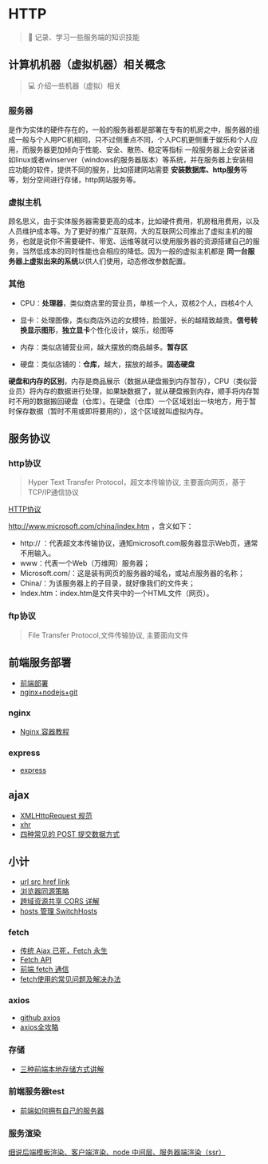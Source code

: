 # HTTP

> :rocket: 记录、学习一些服务端的知识技能

## 计算机机器（虚拟机器）相关概念

> 💻 介绍一些机器（虚拟）相关

### 服务器

是作为实体的硬件存在的，一般的服务器都是部署在专有的机房之中，服务器的组成一般与个人用PC机相同，只不过侧重点不同，个人PC机更侧重于娱乐和个人应用，而服务器更加倾向于性能、安全、散热、稳定等指标
一般服务器上会安装诸如linux或者winserver（windows的服务器版本）等系统，并在服务器上安装相应功能的软件，提供不同的服务，比如搭建网站需要
**安装数据库、http服务**等等，划分空间进行存储，http网站服务等。

### 虚拟主机

顾名思义，由于实体服务器需要更高的成本，比如硬件费用，机房租用费用，以及人员维护成本等。为了更好的推广互联网，大的互联网公司推出了虚拟主机的服务，也就是说你不需要硬件、带宽、运维等就可以使用服务器的资源搭建自己的服务，当然低成本的同时性能也会相应的降低。因为一般的虚拟主机都是
**同一台服务器上虚拟出来的系统**以供人们使用，动态修改参数配置。

### 其他

- CPU：**处理器**，类似商店里的营业员，单核一个人，双核2个人，四核4个人

- 显卡：处理图像，类似商店外边的女模特，脸蛋好，长的越精致越贵。**信号转换显示图形**，**独立显卡**个性化设计，娱乐，绘图等

- 内存：类似店铺营业间，越大摆放的商品越多。**暂存区**

- 硬盘：类似店铺的：**仓库**，越大，摆放的越多。**固态硬盘**

**硬盘和内存的区别**，内存是商品展示（数据从硬盘搬到内存暂存），CPU（类似营业员）将内存的数据进行处理，如果缺数据了，就从硬盘搬到内存，顺手将内存暂时不用的数据搬回硬盘（仓库）。在硬盘（仓库）一个区域划出一块地方，用于暂时保存数据（暂时不用或即将要用的），这个区域就叫虚拟内存。

## 服务协议

### http协议

> Hyper Text Transfer Protocol，超文本传输协议, 主要面向网页，基于TCP/IP通信协议

[HTTP协议](https://www.jianshu.com/p/80e25cb1d81a)

http://www.microsoft.com/china/index.htm ，含义如下：

- http:// ：代表超文本传输协议，通知microsoft.com服务器显示Web页，通常不用输入。
- www：代表一个Web（万维网）服务器；
- Microsoft.com/：这是装有网页的服务器的域名，或站点服务器的名称；
- China/：为该服务器上的子目录，就好像我们的文件夹；
- Index.htm：index.htm是文件夹中的一个HTML文件（网页）。

### ftp协议

> File Transfer Protocol,文件传输协议, 主要面向文件

## 前端服务部署

- [前端部署](https://www.jianshu.com/p/f9e4c73b18ec)
- [nginx+nodejs+git](https://juejin.im/post/5a12881a6fb9a044fd115dd4)

### nginx

- [Nginx 容器教程](http://www.ruanyifeng.com/blog/2018/02/nginx-docker.html)

### express

- [express](http://expressjs.com/zh-cn/)

## ajax

- [XMLHttpRequest 规范](https://xhr.spec.whatwg.org/)
- [xhr](http://javascript.ruanyifeng.com/bom/ajax.html)
- [四种常见的 POST 提交数据方式](https://imququ.com/post/four-ways-to-post-data-in-http.html)

## 小计

- [url src href link](http://mp.weixin.qq.com/s/cUCTTtesmeqTd52aetdnwQ)
- [浏览器同源策略](https://developer.mozilla.org/zh-CN/docs/Web/Security/Same-origin_policy)
- [跨域资源共享 CORS 详解](http://www.ruanyifeng.com/blog/2016/04/cors.html)
- [hosts 管理 SwitchHosts](https://github.com/oldj/SwitchHosts/releases)

### fetch

- [传统 Ajax 已死，Fetch 永生](https://github.com/camsong/blog/issues/2)
- [Fetch API](https://developer.mozilla.org/zh-CN/docs/Web/API/Fetch_API/Using_Fetch)
- [前端 fetch 通信](https://ivweb.io/topic/5855f6a873eaa3986e3f8e2f)
- [fetch使用的常见问题及解决办法](http://www.cnblogs.com/wonyun/p/fetch_polyfill_timeout_jsonp_cookie_progress.html)

### axios

- [github axios](https://github.com/axios/axios)
- [axios全攻略](https://ykloveyxk.github.io/2017/02/25/axios%E5%85%A8%E6%94%BB%E7%95%A5/)

### 存储

- [三种前端本地存储方式讲解](http://mp.weixin.qq.com/s/dnobWOywJanknkGQVurEaw)

### 前端服务器test

- [前端如何拥有自己的服务器](http://mp.weixin.qq.com/s/sHy1oajwy_FDy07sMTFmUA)

### 服务渲染

[细说后端模板渲染、客户端渲染、node 中间层、服务器端渲染（ssr）](https://mp.weixin.qq.com/s/Uqd9ho5-iacplojxP59pOw)
